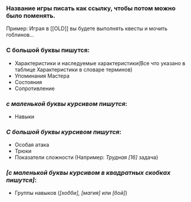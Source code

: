 ### Название игры писать как ссылку, чтобы потом можно было поменять. 
Пример:
Играя в [[OLD]] вы будете выполнять квесты и мочить гоблинов...

### С большой буквы пишутся:
- Характеристики и наследуемые характеристики(Все что указано в таблице Характеристики в словаре терминов)
- Упоминания Мастера
- Состояния
- Сопротивление

### *c маленькой буквы курсивом пишутся*:
- Навыки

### *С большой буквы курсивом пишутся*:
- Особая атака
- Трюки
- Показатели сложности (Например: *Трудная \[16\]* задача)

### *\[c маленькой буквы курсивом в квадратных скобках пишутся\]*:
- Группы навыков (*\[хобби\], \[магия\]* или *\[бой\]*)
